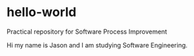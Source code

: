 # hello-world
Practical repository for Software Process Improvement

Hi my name is Jason and I am studying Software Engineering.
